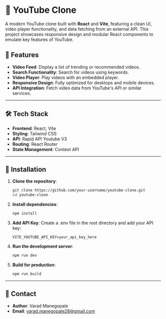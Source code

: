 # 🎥 YouTube Clone

A modern YouTube clone built with **React** and **Vite**, featuring a clean UI, video player functionality, and data fetching from an external API. This project showcases responsive design and modular React components to emulate key features of YouTube.

## 🚀 Features

- **Video Feed**: Display a list of trending or recommended videos.
- **Search Functionality**: Search for videos using keywords.
- **Video Player**: Play videos with an embedded player.
- **Responsive Design**: Fully optimized for desktops and mobile devices.
- **API Integration**: Fetch video data from YouTube's API or similar services.

---

## 🛠️ Tech Stack

- **Frontend**: React, Vite
- **Styling**: Tailwind CSS
- **API**: Rapid API Youtube V3
- **Routing**: React Router
- **State Management**: Context API 

---

## 🌟 Installation 

1. **Clone the repository**:
   ```bash
   git clone https://github.com/your-username/youtube-clone.git
   cd youtube-clone
   ```

2. **Install dependencies**:
   ```bash
   npm install
   ```

3. **Add API Key**:
   Create a .env file in the root directory and add your API key:
     ```
     VITE_YOUTUBE_API_KEY=your_api_key_here
     ```

4. **Run the development server**:
   ```bash
   npm run dev
   ```

5. **Build for production**:
   ```bash
   npm run build
   ```
---

## 📧 Contact

- **Author**: Varad Manegopale
- **Email**: varad.manegopale28@gmail.com

